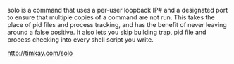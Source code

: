 solo is a command that uses a per-user loopback IP# and a designated port to ensure that multiple copies of a command are not run. This takes the place of pid files and process tracking, and has the benefit of never leaving around a false positive. It also lets you skip building trap, pid file and process checking into every shell script you write.

<http://timkay.com/solo>
